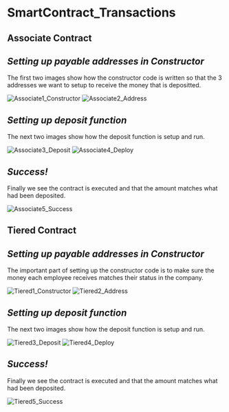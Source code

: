 # SmartContract_Transactions

## Associate Contract

## _Setting up payable addresses in Constructor_
The first two images show how the constructor code is written so that the 3 addresses we want to setup to receive the money that is depositted. 

![Associate1_Constructor](https://user-images.githubusercontent.com/81844266/132962623-509373b4-ea43-460f-8552-d4e2b19a0262.png)
![Associate2_Address](https://user-images.githubusercontent.com/81844266/132962626-059b4352-070f-4370-883f-1ccc1cdc2996.png)

## _Setting up deposit function_
The next two images show how the deposit function is setup and run.

![Associate3_Deposit](https://user-images.githubusercontent.com/81844266/132962628-339eb979-f45e-4028-92c5-6b48cfc746d2.png)
![Associate4_Deploy](https://user-images.githubusercontent.com/81844266/132962629-d1d7a7d0-ee47-4e27-b124-5f2d2d9740dd.png)

## _Success!_
Finally we see the contract is executed and that the amount matches what had been deposited.

![Associate5_Success](https://user-images.githubusercontent.com/81844266/132962630-0ff1c31d-d45a-476e-ae04-be3ff656aae7.png)

## Tiered Contract

## _Setting up payable addresses in Constructor_
The important part of setting up the constructor code is to make sure the money each employee receives matches their status in the company.

![Tiered1_Constructor](https://user-images.githubusercontent.com/81844266/132962631-8defd43c-5f5f-45c8-b07f-ce772ba3efec.png)
![Tiered2_Address](https://user-images.githubusercontent.com/81844266/132962632-031043b8-07c2-4253-b2be-06fdb63df756.png)

## _Setting up deposit function_
The next two images show how the deposit function is setup and run.

![Tiered3_Deposit](https://user-images.githubusercontent.com/81844266/132962633-cb6cb23d-894c-454f-9286-d998cee78236.png)
![Tiered4_Deploy](https://user-images.githubusercontent.com/81844266/132962634-8460d9d3-5228-4100-bd18-8ef5876f1ad7.png)

## _Success!_
Finally we see the contract is executed and that the amount matches what had been deposited.

![Tiered5_Success](https://user-images.githubusercontent.com/81844266/132962635-0196b3e8-eab5-4684-86a1-ffa17e5e89db.png)
